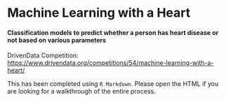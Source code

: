 # Machine Learning with a Heart
#### Classification models to predict whether a person has heart disease or not based on various parameters

DrivenData Competition: https://www.drivendata.org/competitions/54/machine-learning-with-a-heart/

This has been completed using `R Markdown`. Please open the HTML if you are looking for a walkthrough of the entire process.
